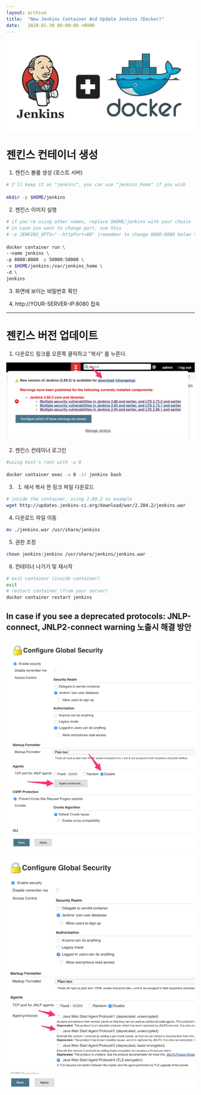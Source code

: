```yaml
---
layout: archive
title:  "New Jenkins Container And Update Jenkins (Docker)"
date:   2020-01-30 00:00:00 +0900
---
```


![docker_jenkins_logo](/assets/images/2020-01-30-docker-container-update-jenkins/01.png)

# 젠킨스 컨테이너 생성

1. 젠킨스 볼륨 생성 (호스트 서버)

```bash
# I'll keep it as "jenkins", you can use "jenkins_home" if you wish

mkdir -p $HOME/jenkins
```

2. 젠킨스 이미지 실행

```bash
# if you're using other names, replace $HOME/jenkins with your choice
# in case you want to change port, use this
# -e JENKINS_OPTS="--httpPort=80" (remember to change 8080:8080 below to 80:80)

docker container run \
--name jenkins \
-p 8080:8080 -p 50000:50000 \
-v $HOME/jenkins:/var/jenkins_home \
-d \
jenkins
```

3. 화면에 보이는 비밀번호 확인

4. http://YOUR-SERVER-IP:8080 접속

---

# 젠킨스 버전 업데이트

1. 다운로드 링크를 오른쪽 클릭하고 "복사" 를 누른다.

![copy_link_address](/assets/images/2020-01-30-docker-container-update-jenkins/02.png)

2. 젠킨스 컨테이너 로그인

```bash
#using host's root with -u 0

docker container exec -u 0 -it jenkins bash
```

3. 1. 에서 복사 한 링크 파일 다운로드

```bash
# inside the container, using 2.89.2 as example
wget http://updates.jenkins-ci.org/download/war/2.204.2/jenkins.war
```

4. 다운로드 파일 이동

```bash
mv ./jenkins.war /usr/share/jenkins
```

5. 권한 조정

```bash
chown jenkins:jenkins /usr/share/jenkins/jenkins.war
```
6. 컨테이너 나가기 및 재시작

```bash
# exit contaienr (inside container)
exit
# restart container (from your server)
docker container restart jenkins
```

## In case if you see a deprecated protocols: JNLP-connect, JNLP2-connect warning 노출시 해결 방안

![check_deprecated protocols_01](/assets/images/2020-01-30-docker-container-update-jenkins/03.png)

![check_deprecated protocols_02](/assets/images/2020-01-30-docker-container-update-jenkins/04.png)
